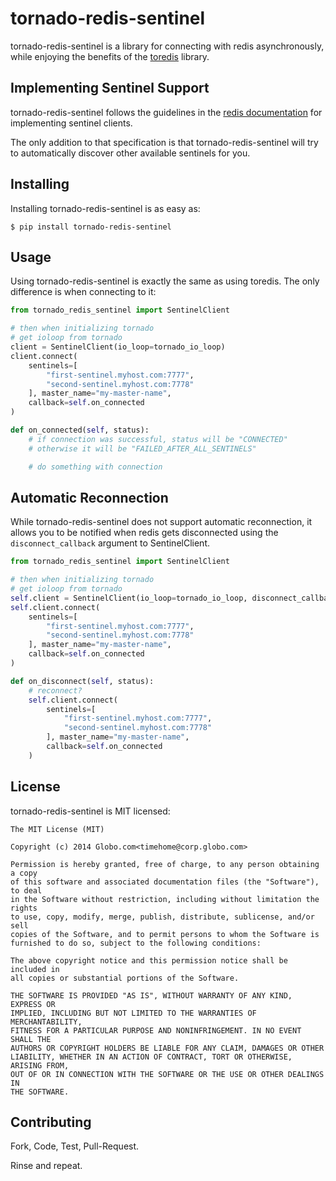 tornado-redis-sentinel
======================

tornado-redis-sentinel is a library for connecting with redis asynchronously, while enjoying the benefits of the [toredis](https://github.com/mrjoes/toredis) library.

Implementing Sentinel Support
-----------------------------

tornado-redis-sentinel follows the guidelines in the [redis documentation](http://redis.io/topics/sentinel-clients) for implementing sentinel clients.

The only addition to that specification is that tornado-redis-sentinel will try to automatically discover other available sentinels for you.

Installing
----------

Installing tornado-redis-sentinel is as easy as:

    $ pip install tornado-redis-sentinel

Usage
-----

Using tornado-redis-sentinel is exactly the same as using toredis. The only difference is when connecting to it:

```python
from tornado_redis_sentinel import SentinelClient

# then when initializing tornado
# get ioloop from tornado
client = SentinelClient(io_loop=tornado_io_loop)
client.connect(
    sentinels=[
        "first-sentinel.myhost.com:7777",
        "second-sentinel.myhost.com:7778"
    ], master_name="my-master-name",
    callback=self.on_connected
)

def on_connected(self, status):
    # if connection was successful, status will be "CONNECTED"
    # otherwise it will be "FAILED_AFTER_ALL_SENTINELS"

    # do something with connection
```

Automatic Reconnection
----------------------

While tornado-redis-sentinel does not support automatic reconnection, it allows you to be notified when redis gets disconnected using the `disconnect_callback` argument to SentinelClient.

```python
from tornado_redis_sentinel import SentinelClient

# then when initializing tornado
# get ioloop from tornado
self.client = SentinelClient(io_loop=tornado_io_loop, disconnect_callback=self.on_disconnect)
self.client.connect(
    sentinels=[
        "first-sentinel.myhost.com:7777",
        "second-sentinel.myhost.com:7778"
    ], master_name="my-master-name",
    callback=self.on_connected
)

def on_disconnect(self, status):
    # reconnect?
    self.client.connect(
        sentinels=[
            "first-sentinel.myhost.com:7777",
            "second-sentinel.myhost.com:7778"
        ], master_name="my-master-name",
        callback=self.on_connected
    )
```

License
-------

tornado-redis-sentinel is MIT licensed:

    The MIT License (MIT)

    Copyright (c) 2014 Globo.com<timehome@corp.globo.com>

    Permission is hereby granted, free of charge, to any person obtaining a copy
    of this software and associated documentation files (the "Software"), to deal
    in the Software without restriction, including without limitation the rights
    to use, copy, modify, merge, publish, distribute, sublicense, and/or sell
    copies of the Software, and to permit persons to whom the Software is
    furnished to do so, subject to the following conditions:

    The above copyright notice and this permission notice shall be included in
    all copies or substantial portions of the Software.

    THE SOFTWARE IS PROVIDED "AS IS", WITHOUT WARRANTY OF ANY KIND, EXPRESS OR
    IMPLIED, INCLUDING BUT NOT LIMITED TO THE WARRANTIES OF MERCHANTABILITY,
    FITNESS FOR A PARTICULAR PURPOSE AND NONINFRINGEMENT. IN NO EVENT SHALL THE
    AUTHORS OR COPYRIGHT HOLDERS BE LIABLE FOR ANY CLAIM, DAMAGES OR OTHER
    LIABILITY, WHETHER IN AN ACTION OF CONTRACT, TORT OR OTHERWISE, ARISING FROM,
    OUT OF OR IN CONNECTION WITH THE SOFTWARE OR THE USE OR OTHER DEALINGS IN
    THE SOFTWARE.

Contributing
------------

Fork, Code, Test, Pull-Request.

Rinse and repeat.
